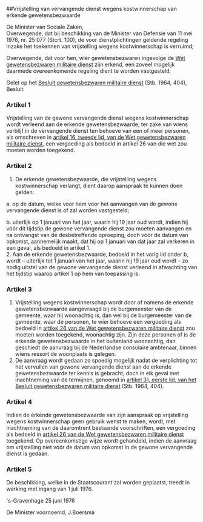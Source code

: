 <meta http-equiv='Content-Type' content='text/html; charset=utf-8' />

##Vrijstelling van vervangende dienst wegens kostwinnerschap van erkende gewetensbezwaarde

De Minister van Sociale Zaken,  
Overwegende, dat bij beschikking van de Minister van Defensie van 11 mei 1976, nr. 25 077 (Stcrt. 100), de voor dienstplichtingen geldende regeling inzake het toekennen van vrijstelling wegens kostwinnerschap is verruimd;

Overwegende, dat voor hen, wier gewetensbezwaren ingevolge de [Wet gewetensbezwaren militaire dienst](../../../../../../../../../../../wet/wet/gewetensbezwaren/militaire/dienst/BWBR0002386/README.md) zijn erkend, een zoveel mogelijk daarmede overeenkomende regeling dient te worden vastgesteld;

Gelet op het [Besluit gewetensbezwaren militaire dienst](../../../../../../../../../../../AMvB/besluit/gewetensbezwaren/militaire/dienst/BWBR0002465/README.md) (Stb. 1964, 404),
Besluit:    

### Artikel  1  

Vrijstelling van de gewone vervangende dienst wegens kostwinnerschap wordt verleend aan de erkende gewetensbezwaarde, ter zake van wiens verblijf in de vervangende dienst ten behoeve van een of meer personen, als omschreven in [artikel 16, tweede lid, van de Wet gewetensbezwaren militaire dienst](../../../../../../../../../../../wet/wet/gewetensbezwaren/militaire/dienst/BWBR0002386/README.md), een vergoeding als bedoeld in artikel 26 van die wet zou moeten worden toegekend.  

### Artikel  2  

1.  De erkende gewetensbezwaarde, die vrijstelling wegens kostwinnerschap verlangt, dient daarop aanspraak te kunnen doen gelden: 

a. op de datum, welke voor hem voor het aanvangen van de gewone vervangende dienst is of zal worden vastgesteld;  

b. uiterlijk op 1 januari van het jaar, waarin hij 19 jaar oud wordt, indien hij vóór dit tijdstip de gewone vervangende dienst zou moeten aanvangen en na ontvangst van de desbetreffende oproeping, doch vóór de datum van opkomst, aannemelijk maakt, dat hij op 1 januari van dat jaar zal verkeren in een geval, als bedoeld in artikel 1.     
2.  Aan de erkende gewetensbezwaarde, bedoeld in het vorig lid onder b, wordt – uiterlijk tot 1 januari van het jaar, waarin hij 19 jaar oud wordt – zo nodig uitstel van de gewone vervangende dienst verleend in afwachting van het tijdstip waarop artikel 1 op hem van toepassing is.   

### Artikel  3  

1.  Vrijstelling wegens kostwinnerschap wordt door of namens de erkende gewetensbezwaarde aangevraagd bij de burgemeester van de gemeente, waar hij woonachtig is, dan wel bij de burgemeester van de gemeente, waar de personen, te wier behoeve een vergoeding als bedoeld in [artikel 26 van de Wet gewetensbezwaren militaire dienst](../../../../../../../../../../../wet/wet/gewetensbezwaren/militaire/dienst/BWBR0002386/README.md) zou moeten worden toegekend, woonachtig zijn. Zijn deze personen of is de erkende gewetensbezwaarde in het buitenland woonachtig, dan geschiedt de aanvraag bij de Nederlandse consulaire ambtenaar, binnen wiens ressort de woonplaats is gelegen.   
2.  De aanvraag wordt gedaan zo spoedig mogelijk nadat de verplichting tot het vervullen van gewone vervangende dienst aan de erkende gewetensbezwaarde ter kennis is gebracht, doch in elk geval met inachtneming van de termijnen, genoemd in [artikel 31, eerste lid, van het Besluit gewetensbezwaren militaire dienst](../../../../../../../../../../../AMvB/besluit/gewetensbezwaren/militaire/dienst/BWBR0002465/README.md) (Stb. 1964, 404).   

### Artikel  4  

Indien de erkende gewetensbezwaarde van zijn aanspraak op vrijstelling wegens kostwinnerschap geen gebruik wenst te maken, wordt, met inachtneming van de daaromtrent bestaande voorschriften, een vergoeding als bedoeld in [artikel 26 van de Wet gewetensbezwaren militaire dienst](../../../../../../../../../../../wet/wet/gewetensbezwaren/militaire/dienst/BWBR0002386/README.md) toegekend. Op overeenkomstige wijze wordt gehandeld, indien de aanvraag om vrijstelling niet vóór de datum van opkomst in de gewone vervangende dienst is gedaan.  

### Artikel  5  

De beschikking, welke in de Staatscourant zal worden geplaatst, treedt in werking met ingang van 1 juli 1976.  

's-Gravenhage 
25 juni 1976    

De 
Minister voornoemd, 
J.Boersma    
